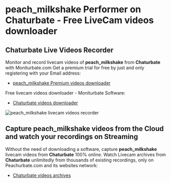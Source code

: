 # peach_milkshake Performer on Chaturbate - Free LiveCam videos downloader

## Chaturbate Live Videos Recorder

Monitor and record livecam videos of **peach_milkshake** from **Chaturbate** with Moniturbate.com
Get a premium trial for free by just and only registering with your Email address:
* [peach_milkshake Premium videos downloader](https://moniturbate.com/request-demo-licence-key.html)

Free livecam videos downloader - Moniturbate Software:
* [Chaturbate videos downloader](https://moniturbate.com/moniturbate-download-software.html)

![peach_milkshake livecam videos recorder](https://peachurnet.com/templates/moniturbate-software.png)


## Capture peach_milkshake videos from the Cloud and watch your recordings on Streaming

Without the need of downloading a software, capture **peach_milkshake** livecam videos from **Chaturbate** 100% online.
Watch Livecam archives from **Chaturbate** unlimitedly from thousands of existing recordings, only on Peachurbate.com and its websites network:
* [Chaturbate videos archives](https://peachurnet.com/)